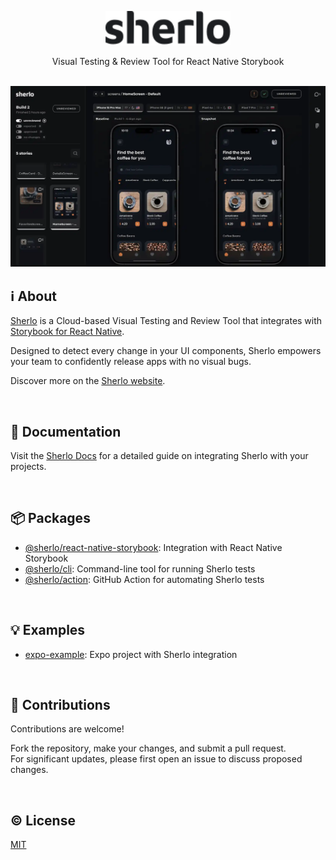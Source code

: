 <p align="center">
  <a href="https://sherlo.io/">
    <picture>
      <source media="(prefers-color-scheme: dark)" srcset="./assets/logo-dark.svg">
      <img src="./assets/logo-light.svg" alt="Sherlo" width="200" />
    </picture>
  </a>
</p>

<p align="center">Visual Testing & Review Tool for React Native Storybook</p>

<br />

<div align="center">
    <img src="./assets/app.webp" alt="Screenshot of Sherlo web application" />
</div>

## ℹ️ About

[Sherlo](https://sherlo.io) is a Cloud-based Visual Testing and Review Tool that integrates
with [Storybook for React Native](https://github.com/storybookjs/react-native).

Designed to detect every change in your UI components, Sherlo empowers your team to confidently release apps with no
visual bugs.

Discover more on the [Sherlo website](https://sherlo.io).

<br />

## 📖 Documentation

Visit the [Sherlo Docs](https://docs.sherlo.io) for a detailed guide on integrating Sherlo with your
projects.

<br />

## 📦 Packages

- [@sherlo/react-native-storybook](packages/react-native-storybook): Integration with React Native Storybook
- [@sherlo/cli](packages/cli): Command-line tool for running Sherlo tests
- [@sherlo/action](packages/action): GitHub Action for automating Sherlo tests

<br />

## 💡 Examples

- [expo-example](examples/expo-example): Expo project with Sherlo integration

<br />

## 🤝 Contributions

Contributions are welcome!

Fork the repository, make your changes, and submit a pull request.
<br />
For significant updates, please first open an issue to discuss proposed changes.

<br />

## ©️ License

[MIT](LICENSE)
